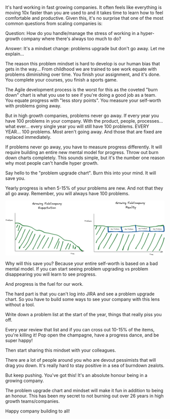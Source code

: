 It's hard working in fast growing companies. It often feels like everything is moving 10x faster than you are used to and it takes time to learn how to feel comfortable and productive. Given this, it's no surprise that one of the most common questions from scaling companies is:

Question: How do you handle/manage the stress of working in a hyper-growth company where there's always too much to do?

Answer: It's a mindset change: problems upgrade but don't go away. Let me explain...

The reason this problem mindset is hard to develop is our human bias that gets in the way... From childhood we are trained to see work equate with problems diminishing over time. You finish your assignment, and it's done. You complete your courses, you finish a sports game.

The Agile development process is the worst for this as the coveted "burn down" chart is what you use to see if you're doing a good job as a team. You equate progress with "less story points". You measure your self-worth with problems going away.

But in high growth companies, problems never go away. If every year you have 100 problems in your company. With the product, people, processes... what ever... every single year you will still have 100 problems. EVERY YEAR... 100 problems. Most aren't going away. And those that are fixed are replaced immediately. 

If problems never go away, you have to measure progress differently. It will require building an entire new mental model for progress. Throw out burn down charts completely. This sounds simple, but it's the number one reason why most people can't handle hyper growth.

Say hello to the "problem upgrade chart". Burn this into your mind. It will save you.

Yearly progress is when 5-15% of your problems are new.  And not that they all go away. Remember, you will always have 100 problems.

![3_1460280332536750092](chapter1-assets/3_1460280332536750092.jpg)

Why will this save you? Because your entire self-worth is based on a bad mental model. If you can start seeing problem upgrading vs problem disappearing you will learn to see progress.

And progress is the fuel for our work.

The hard part is that you can't log into JIRA and see a problem upgrade chart. So you have to build some ways to see your company with this lens without a tool. 

Write down a problem list at the start of the year, things that really piss you off.

Every year review that list and if you can cross out 10-15% of the items, you're killing it! Pop open the champagne, have a progress dance, and be super happy!

Then start sharing this mindset with your colleagues. 

There are a lot of people around you who are devout pessimists that will drag you down. It's really hard to stay positive in a sea of burndown zealots. 

But keep pushing. You've got this! It's an absolute honour being in a growing company. 

The problem upgrade chart and mindset will make it fun in addition to being an honour. This has been my secret to not burning out over 26 years in high growth teams/companies. 

Happy company building to all!